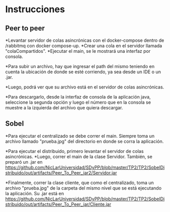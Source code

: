 # Instrucciones

## Peer to peer

*Levantar servidor de colas asincrónicas con el docker-compose dentro de /rabbitmq con docker compose-up.
*Crear una cola en el servidor llamada "colaCompartidos".
*Ejecutar el main, se le mostrará una interfaz por consola.


*Para subir un archivo, hay que ingresar el path del mismo teniendo en cuenta la ubicación de donde se esté corriendo, ya sea desde un IDE o un .jar.

*Luego, podrá ver que su archivo está en el servidor de colas asincrónicas.

*Para descargarlo, desde la interfaz de consola de la aplicación java, seleccione la segunda opción y luego el número que en la consola se muestre a la izquierda del archivo que quiera descargar.


## Sobel

*Para ejecutar el centralizado se debe correr el main. Siempre toma un archivo llamado "prueba.jpg" del directorio en donde se corra la aplicación.

*Para ejecutar el distribuido, primero levantar el servidor de colas asincrónicas.
*Luego, correr el main de la clase Servidor. También, se preparó un .jar en https://github.com/NicLarUniversidad/SDyPP/blob/master/TP2/TP2/SobelDistribuido/out/artifacts/Peer_To_Peer_jar2/Servidor.jar

*Finalmente, correr la clase cliente, que como el centralizado, toma un archivo "prueba.jpg" de la carpeta del mismo nivel que se está ejecutando la aplicación. Su .jar está en https://github.com/NicLarUniversidad/SDyPP/blob/master/TP2/TP2/SobelDistribuido/out/artifacts/Peer_To_Peer_jar/Cliente.jar
